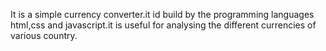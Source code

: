 It is a simple currency converter.it id build by the programming languages html,css and javascript.it is useful for analysing the different currencies of various country.

